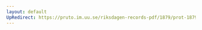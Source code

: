```yaml
---
layout: default
UpRedirect: https://pruto.im.uu.se/riksdagen-records-pdf/1879/prot-1879--fk--014/prot-1879--fk--014_015.pdf
---
```

